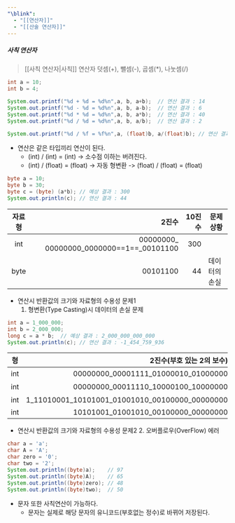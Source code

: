 ```yaml
---
"\blink":
  - "[[연산자]]"
  - "[[산술 연산자]]"
---
```

##### 사칙 연산자
>[[사칙 연산자|사칙]] 연산자
> 덧셈(+), 뺄셈(-), 곱셈(\*), 나눗셈(\/)
```java
int a = 10;
int b = 4;

System.out.printf("%d + %d = %d%n",a, b, a+b);  // 연산 결과 : 14
System.out.printf("%d - %d = %d%n",a, b, a-b);  // 연산 결과 : 6
System.out.printf("%d * %d = %d%n",a, b, a*b);  // 연산 결과 : 40
System.out.printf("%d / %d = %d%n",a, b, a/b);  // 연산 결과 : 2

System.out.printf("%d / %f = %f%n",a, (float)b, a/(float)b); // 연산 결과 2.5
```
- 연산은 같은 타입끼리 연산이 된다.
	- (int) / (int) = (int) -> 소수점 이하는 버려진다.
	- (int) / (float) = (float) -> 자동 형변환 -> (float) / (float) = (float)

```java
byte a = 10;  
byte b = 30;  
byte c = (byte) (a*b); // 예상 결과 : 300
System.out.println(c); // 연산 결과 : 44
```

| 자료형 |                                     2진수 | 10진수 | 문제 상황     |
|:------:| -----------------------------------------:| ------:| ------------- |
|  int   | 00000000_ 00000000_0000000==1==\_00101100 |300 ||
|  byte  |00101100 | 44 | 데이터의 손실 |
- 연산시 반환값의 크기와 자료형의 수용성 문제1
	1. 형변환(Type Casting)시 데이터의 손실 문제

```java
int a = 1_000_000;  
int b = 2_000_000;  
long c = a * b;  // 예상 결과 : 2_000_000_000_000
System.out.println(c); // 연산 결과 : -1_454_759_936
```

|형|2진수(부호 있는 2의 보수) | 10진수 | 문제 상황 |
|:------:| ----------------------------------------------:| ------:| --------- |
|  int   |            00000000_00001111_01000010_01000000 |  1백만 |           |
|  int   |            00000000_00011110_10000100_10000000 |  2백만 |           |
|  int   | 1_11010001_10101001_01001010_00100000_00000000 |    2조 | Overflow |
| int |10101001_01001010_00100000_00000000|-1454759936||
- 연산시 반환값의 크기와 자료형의 수용성 문제2
	2. 오버플로우(OverFlow) 에러

```java
char a = 'a';  
char A = 'A';  
char zero = '0';  
char two = '2';  
System.out.println((byte)a);    // 97
System.out.println((byte)A);    // 65
System.out.println((byte)zero); // 48
System.out.println((byte)two);  // 50
```
- 문자 또한 사칙연산이 가능하다.
	- 문자는 실제로 해당 문자의 유니코드(부호없는 정수)로 바뀌어 저장된다.